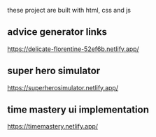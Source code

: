 these project are built with html, css and js

## advice generator links

https://delicate-florentine-52ef6b.netlify.app/

## super hero simulator

https://superherosimulator.netlify.app/

## time mastery ui implementation

https://timemastery.netlify.app/
